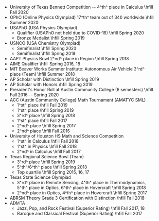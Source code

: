 -   University of Texas Bennett Competition -- 4^th^ place in Calculus \hfill Fall 2020
-   OPhO (Online Physics Olympiad) 17^th^ team out of 340 worldwide \hfill Summer 2020
-   USAPhO (USA Physics Olympiad)
    -   Qualifier (USAPhO not held due to COVID-19) \hfill Spring 2020
    -   Bronze Medalist \hfill Spring 2019
-   USNCO (USA Chemistry Olympiad)
    -   Semifinalist \hfill Spring 2020
    -   Semifinalist \hfill Spring 2019
-   AAPT Physics Bowl 2^nd^ place in Region \hfill Spring 2018
-   AIME Qualifier \hfill Spring 2016, 18
-   MIT Beaver Works Summer Institute: Autonomous Air Vehicle 3^rd^ place (Team) \hfill Summer 2018
-   AP Scholar with Distinction \hfill Spring 2019
-   AP Scholar with Honors \hfill Spring 2019
-   President\'s Honor Roll at Austin Community College (8 semesters) \hfill Fall 2016 -- Spring 2020
-   ACC (Austin Community College) Math Tournament (AMATYC SML)
    -   1^st^ place \hfill Fall 2019
    -   1^st^ place \hfill Spring 2019
    -   3^rd^ place \hfill Spring 2018
    -   1^st^ place \hfill Fall 2017
    -   2^nd^ place \hfill Spring 2017
    -   2^nd^ place \hfill Fall 2016
-   University of Houston HS Math and Science Competition
    -   1^st^ in Calculus \hfill Fall 2018
    -   1^st^ in Physics \hfill Fall 2018
    -   2^nd^ in Calculus \hfill Fall 2017
-   Texas Regional Science Bowl (Team)
    -   3^rd^ place \hfill Spring 2019
    -   5^th^/6^th^ place \hfill Spring 2018
    -   Top quartile \hfill Spring 2015, 16, 17
-   Texas State Science Olympiad
    -   3^rd^ place in Remote Sensing, 4^th^ place in Thermodynamics, 5^th^ place in Optics, 6^th^ place in Hovercraft \hfill Spring 2018
    -   2^nd^ place in Optics, 4^th^ place in Hovercraft \hfill Spring 2017
-   ABRSM Theory Grade 3 Certification with Distinction \hfill Fall 2018
-   ADMTA
    -   Jazz, Pop, and Rock Festival (Superior Rating) \hfill Fall 2017, 18
    -   Baroque and Classical Festival (Superior Rating) \hfill Fall 2017